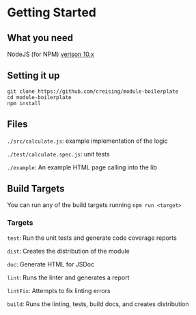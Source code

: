 # Getting Started

## What you need

NodeJS (for NPM) [verison 10.x](https://nodejs.org/en/)

## Setting it up
```
git clone https://github.com/creising/module-boilerplate
cd module-boilerplate
npm install
```

## Files

`./src/calculate.js`: example implementation of the logic

`./test/calculate.spec.js`: unit tests

`./example`: An example HTML page calling into the lib

## Build Targets

You can run any of the build targets running `npm run <target>`

### Targets

`test`: Run the unit tests and generate code coverage reports

`dist`: Creates the distribution of the module

`doc`: Generate HTML for JSDoc

`lint`: Runs the linter and generates a report

`lintFix`: Attempts to fix linting errors

`build`: Runs the linting, tests, build docs, and creates distribution
